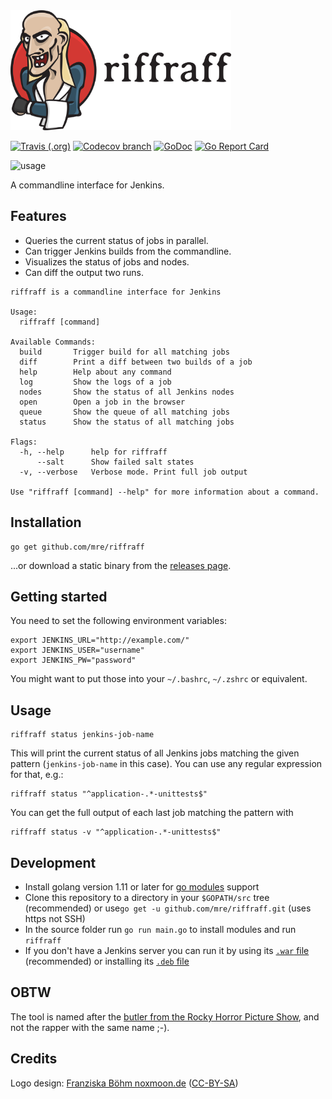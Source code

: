 <img alt="The riffraff logo" src="logo_withname.svg" height="192px" />

[![Travis (.org)](https://img.shields.io/travis/mre/riffraff/master.svg?style=flat-square)](https://travis-ci.org/mre/riffraff)
[![Codecov branch](https://img.shields.io/codecov/c/github/mre/riffraff/master.svg?style=flat-square)](https://codecov.io/gh/mre/riffraff)
[![GoDoc](https://img.shields.io/badge/godoc-reference-5272B4.svg?style=flat-square)](https://godoc.org/github.com/mre/riffraff)
[![Go Report Card](https://goreportcard.com/badge/github.com/mre/riffraff?style=flat-square)](https://goreportcard.com/report/github.com/mre/riffraff)

![usage](usage.gif)

A commandline interface for Jenkins.

## Features

* Queries the current status of jobs in parallel.
* Can trigger Jenkins builds from the commandline.
* Visualizes the status of jobs and nodes.
* Can diff the output two runs.

```Shell
riffraff is a commandline interface for Jenkins

Usage:
  riffraff [command]

Available Commands:
  build       Trigger build for all matching jobs
  diff        Print a diff between two builds of a job
  help        Help about any command
  log         Show the logs of a job
  nodes       Show the status of all Jenkins nodes
  open        Open a job in the browser
  queue       Show the queue of all matching jobs
  status      Show the status of all matching jobs

Flags:
  -h, --help      help for riffraff
      --salt      Show failed salt states
  -v, --verbose   Verbose mode. Print full job output

Use "riffraff [command] --help" for more information about a command.
```

## Installation

```Shell
go get github.com/mre/riffraff
```

...or download a static binary from the [releases page](https://github.com/mre/riffraff/releases).

## Getting started

You need to set the following environment variables:

```Shell
export JENKINS_URL="http://example.com/"
export JENKINS_USER="username"
export JENKINS_PW="password"
```

You might want to put those into your `~/.bashrc`, `~/.zshrc` or equivalent.

## Usage

```Shell
riffraff status jenkins-job-name
```

This will print the current status of all Jenkins jobs matching the given pattern (`jenkins-job-name` in this case).
You can use any regular expression for that, e.g.:

```Shell
riffraff status "^application-.*-unittests$"
```

You can get the full output of each last job matching the pattern with

```Shell
riffraff status -v "^application-.*-unittests$"
```

## Development

* Install golang version 1.11 or later for [go modules](https://github.com/golang/go/wiki/Modules) support
* Clone this repository to a directory in your `$GOPATH/src` tree (recommended) or use`go get -u github.com/mre/riffraff.git` (uses https not SSH)
* In the source folder run `go run main.go` to install modules and run `riffraff`
* If you don't have a Jenkins server you can run it by using its [`.war` file](https://jenkins.io/doc/pipeline/tour/getting-started/) (recommended) or installing its [`.deb` file](https://jenkins.io/doc/book/installing)

## OBTW

The tool is named after the [butler from the Rocky Horror Picture Show](https://en.wikipedia.org/wiki/The_Rocky_Horror_Picture_Show:_Let%27s_Do_the_Time_Warp_Again), and not the rapper with the same name ;-).

## Credits

Logo design: [Franziska Böhm noxmoon.de](http://noxmoon.de) ([CC-BY-SA](https://creativecommons.org/licenses/by-sa/4.0/))
